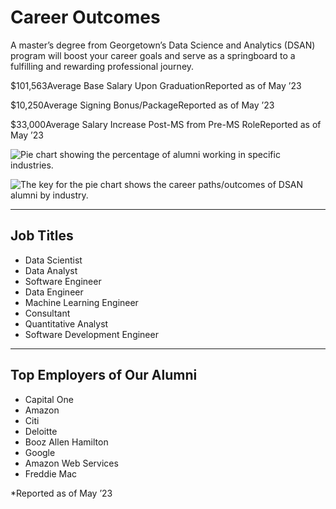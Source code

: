 # Career Outcomes

A master’s degree from Georgetown’s Data Science and Analytics (DSAN) program will boost your career goals and serve as a springboard to a fulfilling and rewarding professional journey.

$101,563Average Base Salary Upon GraduationReported as of May ’23

$10,250Average Signing Bonus/PackageReported as of May ’23

$33,000Average Salary Increase Post-MS from Pre-MS RoleReported as of May ’23

![Pie chart showing the percentage of alumni working in specific industries. ](https://analytics.georgetown.edu/wp-content/uploads/sites/452/2023/12/2.png)

![The key for the pie chart shows the career paths/outcomes of DSAN alumni by industry.](https://analytics.georgetown.edu/wp-content/uploads/sites/452/2023/12/Career-Outcomes-Reported-as-of-May-%E2%80%9823-1.png)

* * *

## Job Titles

- Data Scientist
- Data Analyst
- Software Engineer
- Data Engineer
- Machine Learning Engineer
- Consultant
- Quantitative Analyst
- Software Development Engineer

* * *

## Top Employers of Our Alumni

- Capital One
- Amazon
- Citi
- Deloitte
- Booz Allen Hamilton
- Google
- Amazon Web Services
- Freddie Mac

\*Reported as of May ’23